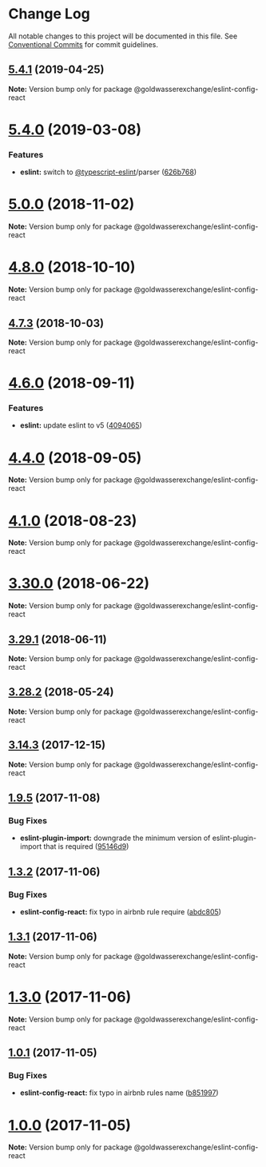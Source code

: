 # Change Log

All notable changes to this project will be documented in this file.
See [Conventional Commits](https://conventionalcommits.org) for commit guidelines.

## [5.4.1](https://github.com/goldwasserexchange/public/compare/v5.4.0...v5.4.1) (2019-04-25)

**Note:** Version bump only for package @goldwasserexchange/eslint-config-react





# [5.4.0](https://github.com/goldwasserexchange/public/compare/v5.3.0...v5.4.0) (2019-03-08)


### Features

* **eslint:** switch to [@typescript-eslint](https://github.com/typescript-eslint)/parser ([626b768](https://github.com/goldwasserexchange/public/commit/626b768))





# [5.0.0](https://github.com/goldwasserexchange/public/compare/v4.12.1...v5.0.0) (2018-11-02)

**Note:** Version bump only for package @goldwasserexchange/eslint-config-react





<a name="4.8.0"></a>
# [4.8.0](https://github.com/goldwasserexchange/public/compare/v4.7.3...v4.8.0) (2018-10-10)

**Note:** Version bump only for package @goldwasserexchange/eslint-config-react





<a name="4.7.3"></a>
## [4.7.3](https://github.com/goldwasserexchange/javascript/tree/master/packages/lint/eslint/eslint-config-react/compare/v4.7.2...v4.7.3) (2018-10-03)

**Note:** Version bump only for package @goldwasserexchange/eslint-config-react





<a name="4.6.0"></a>
# [4.6.0](https://github.com/goldwasserexchange/javascript/tree/master/packages/lint/eslint/eslint-config-react/compare/v4.5.0...v4.6.0) (2018-09-11)


### Features

* **eslint:** update eslint to v5 ([4094065](https://github.com/goldwasserexchange/javascript/tree/master/packages/lint/eslint/eslint-config-react/commit/4094065))




<a name="4.4.0"></a>
# [4.4.0](https://github.com/goldwasserexchange/javascript/tree/master/packages/lint/eslint/eslint-config-react/compare/v4.3.1...v4.4.0) (2018-09-05)




**Note:** Version bump only for package @goldwasserexchange/eslint-config-react

<a name="4.1.0"></a>
# [4.1.0](https://github.com/goldwasserexchange/javascript/tree/master/packages/lint/eslint/eslint-config-react/compare/v4.0.2...v4.1.0) (2018-08-23)




**Note:** Version bump only for package @goldwasserexchange/eslint-config-react

<a name="3.30.0"></a>
# [3.30.0](https://github.com/goldwasserexchange/javascript/tree/master/packages/eslint-config-react/compare/v3.29.1...v3.30.0) (2018-06-22)




**Note:** Version bump only for package @goldwasserexchange/eslint-config-react

<a name="3.29.1"></a>
## [3.29.1](https://github.com/goldwasserexchange/javascript/tree/master/packages/eslint-config-react/compare/v3.29.0...v3.29.1) (2018-06-11)




**Note:** Version bump only for package @goldwasserexchange/eslint-config-react

<a name="3.28.2"></a>
## [3.28.2](https://github.com/goldwasserexchange/javascript/tree/master/packages/eslint-config-react/compare/v3.28.1...v3.28.2) (2018-05-24)




**Note:** Version bump only for package @goldwasserexchange/eslint-config-react

<a name="3.14.3"></a>
## [3.14.3](https://github.com/goldwasserexchange/javascript/tree/master/packages/eslint-config-react/compare/v3.14.2...v3.14.3) (2017-12-15)




**Note:** Version bump only for package @goldwasserexchange/eslint-config-react

<a name="1.9.5"></a>
## [1.9.5](https://github.com/goldwasserexchange/javascript/compare/v1.9.4...v1.9.5) (2017-11-08)


### Bug Fixes

* **eslint-plugin-import:** downgrade the minimum version of eslint-plugin-import that is required ([95146d9](https://github.com/goldwasserexchange/javascript/commit/95146d9))




<a name="1.3.2"></a>
## [1.3.2](https://github.com/goldwasserexchange/javascript/compare/v1.3.1...v1.3.2) (2017-11-06)


### Bug Fixes

* **eslint-config-react:** fix typo in airbnb rule require ([abdc805](https://github.com/goldwasserexchange/javascript/commit/abdc805))




<a name="1.3.1"></a>
## [1.3.1](https://github.com/goldwasserexchange/javascript/compare/v1.3.0...v1.3.1) (2017-11-06)




**Note:** Version bump only for package @goldwasserexchange/eslint-config-react

<a name="1.3.0"></a>
# [1.3.0](https://github.com/goldwasserexchange/javascript/compare/v1.2.0...v1.3.0) (2017-11-06)




**Note:** Version bump only for package @goldwasserexchange/eslint-config-react

<a name="1.0.1"></a>
## [1.0.1](https://github.com/goldwasserexchange/javascript/compare/v1.0.0...v1.0.1) (2017-11-05)


### Bug Fixes

* **eslint-config-react:** fix typo in airbnb rules name ([b851997](https://github.com/goldwasserexchange/javascript/commit/b851997))




<a name="1.0.0"></a>
# [1.0.0](https://github.com/goldwasserexchange/javascript/compare/v0.20.6...v1.0.0) (2017-11-05)




**Note:** Version bump only for package @goldwasserexchange/eslint-config-react
